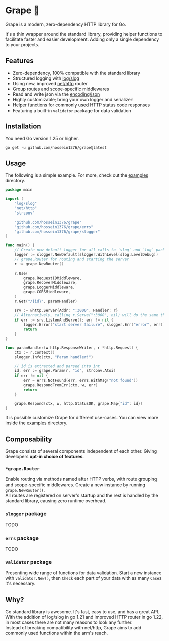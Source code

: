 # Grape 🍇

Grape is a modern, zero-dependency HTTP library for Go.

It's a thin wrapper around the standard library, providing helper functions to
facilitate faster and easier development. Adding only a single dependency to
your projects.

## Features

- Zero-dependency, 100% compatible with the standard library
- Structured logging with [log/slog](https://pkg.go.dev/log/slog)
- Using new, improved [net/http](https://pkg.go.dev/net/http) router
- Group routes and scope-specific middlewares
- Read and write json via the [encoding/json](https://pkg.go.dev/encoding/json)
- Highly customizable; bring your own logger and serializer!
- Helper functions for commonly used HTTP status code responses
- Featuring a built-in `validator` package for data validation

## Installation

You need Go version 1.25 or higher.

```shell
go get -u github.com/hossein1376/grape@latest
```

## Usage

The following is a simple example. For more, check out the [examples](/_examples)
directory.

```go
package main

import (
	"log/slog"
	"net/http"
	"strconv"

	"github.com/hossein1376/grape"
	"github.com/hossein1376/grape/errs"
	"github.com/hossein1376/grape/slogger"
)

func main() {
	// Create new default logger for all calls to `slog` and `log` packages
	logger := slogger.NewDefault(slogger.WithLevel(slog.LevelDebug))
	// grape.Router for routing and starting the server
	r := grape.NewRouter()

	r.Use(
		grape.RequestIDMiddleware,
		grape.RecoverMiddleware,
		grape.LoggerMiddleware,
		grape.CORSMiddleware,
	)
	r.Get("/{id}", paramHandler)

	srv := &http.Server{Addr: ":3000", Handler: r}
	// Alternatively, calling r.Serve(":3000", nil) will do the same thing
	if err := srv.ListenAndServe(); err != nil {
		logger.Error("start server failure", slogger.Err("error", err))
		return
	}
}

func paramHandler(w http.ResponseWriter, r *http.Request) {
	ctx := r.Context()
	slogger.Info(ctx, "Param handler!")

	// id is extracted and parsed into int
	id, err := grape.Param(r, "id", strconv.Atoi)
	if err != nil {
		err = errs.NotFound(err, errs.WithMsg("not found"))
		grape.RespondFromErr(ctx, w, err)
		return
	}

	grape.Respond(ctx, w, http.StatusOK, grape.Map{"id": id})
}

```

It is possible customize Grape for different use-cases. You can view more inside
the [examples](/_examples) directory.

## Composability

Grape consists of several components independent of each other. Giving developers
**opt-in choice of features**.

### `*grape.Router`

Enable routing via methods named after HTTP verbs, with route grouping and
scope-specific middlewares. Create a new instance by running `grape.NewRouter()`.  
All routes are registered on server's startup and the rest is handled by the
standard library, causing zero runtime overhead.

### `slogger` package

TODO

### `errs` package

TODO

### `validator` package

Presenting wide range of functions for data validation. Start a new instance with
`validator.New()`, then `Check` each part of your data with as many `Case`s 
it's necessary.

## Why?

Go standard library is awesome. It's fast, easy to use, and has a great API.  
With the addition of log/slog in go 1.21 and improved HTTP router in go 1.22, in
most cases there are not many reasons to look any further.  
Instead of breaking compatibility with net/http, Grape aims to add commonly used
functions within the arm's reach.
